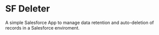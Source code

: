 # SF Deleter
A simple Salesforce App to manage data retention and auto-deletion of records in a Salesforce enviroment.
